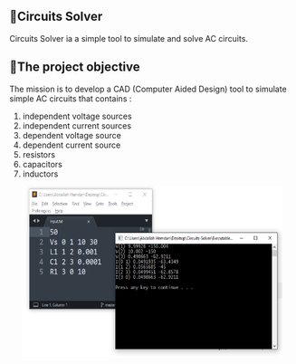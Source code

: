 ## 🔌Circuits Solver

Circuits Solver ia a simple tool to simulate and solve AC circuits.

## 🎯The project objective

The mission is to develop a CAD (Computer Aided Design) tool
to simulate simple AC circuits that contains :

<ol>
  <li>independent voltage sources</li>
  <li>independent current sources</li>
  <li>dependent voltage source</li>
  <li>dependent current source</li>
  <li>resistors</li>
  <li>capacitors</li>
  <li>inductors</li>
</ol>
<p align="center">
  <img width="460" height="300" src="Solver.PNG">
</p>
